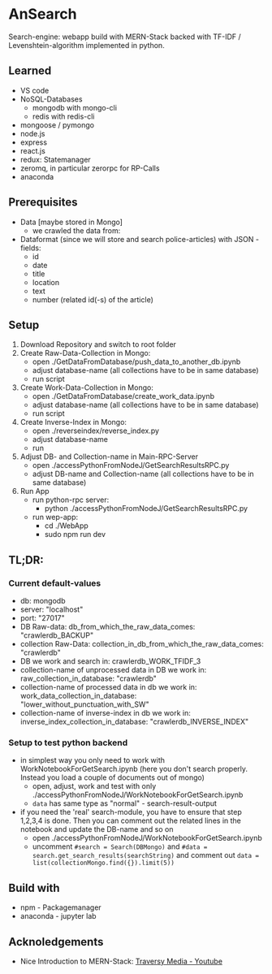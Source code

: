 # AnSearch

Search-engine: webapp build with MERN-Stack backed with TF-IDF / Levenshtein-algorithm implemented in python.

## Learned
- VS code
- NoSQL-Databases
  - mongodb with mongo-cli
  - redis with redis-cli
- mongoose / pymongo
- node.js
- express
- react.js
- redux: Statemanager
- zeromq, in particular zerorpc for RP-Calls
- anaconda


## Prerequisites
- Data [maybe stored in Mongo]
  - we crawled the data from: 
- Dataformat (since we will store and search police-articles) with JSON - fields:
  - id
  - date
  - title
  - location
  - text
  - number (related id(-s) of the article)

## Setup

1. Download Repository and switch to root folder
2. Create Raw-Data-Collection in Mongo:
   - open ./GetDataFromDatabase/push_data_to_another_db.ipynb
   - adjust database-name (all collections have to be in same database)
   - run script
3. Create Work-Data-Collection in Mongo:
   - open ./GetDataFromDatabase/create_work_data.ipynb
   - adjust database-name (all collections have to be in same database)
   - run script	
4. Create Inverse-Index in Mongo:
   - open ./reverseindex/reverse_index.py
   - adjust database-name
   - run
5. Adjust DB- and Collection-name in Main-RPC-Server
   - open ./accessPythonFromNodeJ/GetSearchResultsRPC.py
   - adjust DB-name and Collection-name (all collections have to be in same database)
6. Run App
   - run python-rpc server:
      - python ./accessPythonFromNodeJ/GetSearchResultsRPC.py
   - run wep-app:
      - cd ./WebApp
      - sudo npm run dev


## TL;DR:
### Current default-values
 - db: mongodb
 - server: "localhost"
 - port: "27017"
 - DB Raw-data: db_from_which_the_raw_data_comes: "crawlerdb_BACKUP"
 - collection Raw-Data: collection_in_db_from_which_the_raw_data_comes: "crawlerdb"
 - DB we work and search in: crawlerdb_WORK_TFIDF_3
 - collection-name of unprocessed data in DB we work in: raw_collection_in_database: "crawlerdb"
 - collection-name of processed data in db we work in: work_data_collection_in_database: "lower_without_punctuation_with_SW"
 - collection-name of inverse-index in db we work in: inverse_index_collection_in_database: "crawlerdb_INVERSE_INDEX"

### Setup to test python backend
 - in simplest way you only need to work with WorkNotebookForGetSearch.ipynb (here you don't search properly. Instead you load a couple of documents out of mongo)
   - open, adjust, work and test with only ./accessPythonFromNodeJ/WorkNotebookForGetSearch.ipynb
   - ```data``` has same type as "normal" - search-result-output
 - if you need the 'real' search-module, you have to ensure that step 1,2,3,4 is done. Then you can comment out the related lines in the notebook and update the DB-name and so on
   - open ./accessPythonFromNodeJ/WorkNotebookForGetSearch.ipynb
   - uncomment ```#search = Search(DBMongo)``` and ```#data = search.get_search_results(searchString)``` and comment out ```data = list(collectionMongo.find({}).limit(5))```


## Build with

* npm - Packagemanager
* anaconda - jupyter lab

## Acknoledgements

* Nice Introduction to MERN-Stack: [Traversy Media - Youtube](https://www.youtube.com/user/TechGuyWeb)
